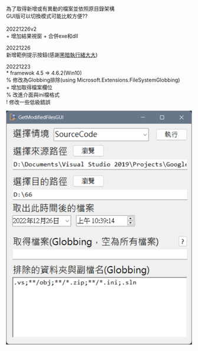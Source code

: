 為了取得新增或有異動的檔案並依照原目錄架構  
GUI版可以切換模式可能比較方便??  
\
20221226v2  
\+ 增加結果視窗
\+ 合併exe和dll
  
20221226  
新增範例提示按鈕(感謝[黑暗執行緒大大](https://blog.darkthread.net/blog/file-globbing/))

20221223  
\* framewok 4.5 => 4.6.2(Win10)  
% 修改為Globbing排除(using Microsoft.Extensions.FileSystemGlobbing)  
\+ 增加取得檔案欄位  
% 改進介面與ini檔格式  
! 修改一些低級錯誤  


![alt text](snapshot.png "Title")